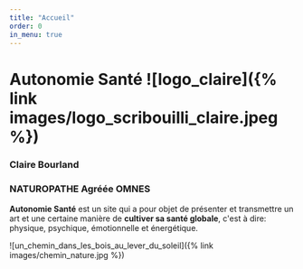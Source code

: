 ```yaml
---
title: "Accueil"
order: 0
in_menu: true
---
```

# Autonomie Santé ![logo_claire]({% link images/logo_scribouilli_claire.jpeg %})

### Claire Bourland
### NATUROPATHE Agréée OMNES

**Autonomie Santé** est un site qui a pour objet de présenter et transmettre un art et une certaine manière de **cultiver sa santé globale**, c'est à dire:
physique, psychique, émotionnelle et énergétique.


![un_chemin_dans_les_bois_au_lever_du_soleil]({% link images/chemin_nature.jpg %}) 